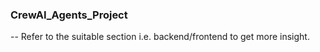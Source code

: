 ### CrewAI_Agents_Project 

-- Refer to the suitable section i.e. backend/frontend to get more insight.

